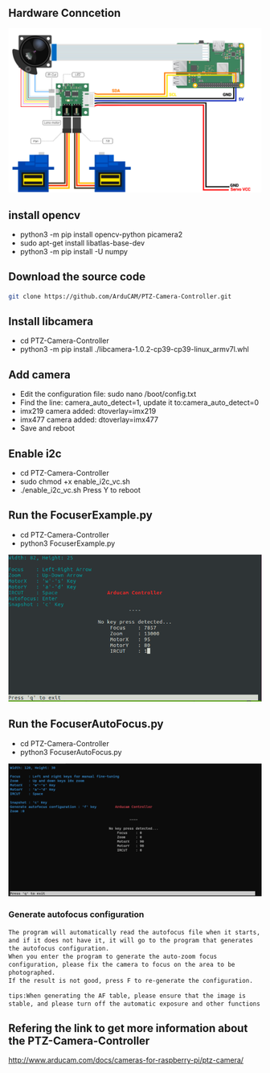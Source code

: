 ## Hardware Conncetion
![Alt text](https://github.com/ArduCAM/PTZ-Camera-Controller/blob/master/data/HardwareConnection.png)


## install opencv
* python3 -m pip install opencv-python picamera2
* sudo apt-get install libatlas-base-dev
* python3 -m pip install -U numpy 


## Download the source code 
```bash
git clone https://github.com/ArduCAM/PTZ-Camera-Controller.git
```

## Install libcamera
* cd PTZ-Camera-Controller
* python3 -m pip install ./libcamera-1.0.2-cp39-cp39-linux_armv7l.whl

## Add camera
* Edit the configuration file: sudo nano /boot/config.txt
* Find the line: camera_auto_detect=1, update it to:camera_auto_detect=0
* imx219 camera added: dtoverlay=imx219
* imx477 camera added: dtoverlay=imx477
* Save and reboot

## Enable i2c
* cd PTZ-Camera-Controller
* sudo chmod +x enable_i2c_vc.sh
* ./enable_i2c_vc.sh
Press Y to reboot



## Run the FocuserExample.py

* cd PTZ-Camera-Controller
* python3 FocuserExample.py


![Alt text](https://github.com/ArduCAM/PTZ-Camera-Controller/blob/master/data/Arducam%20Controller.png)


## Run the FocuserAutoFocus.py

* cd PTZ-Camera-Controller
* python3 FocuserAutoFocus.py

![Alt text](./data/Focuser%20AutoFocus.png)

### Generate autofocus configuration
``` 
The program will automatically read the autofocus file when it starts, and if it does not have it, it will go to the program that generates the autofocus configuration.
When you enter the program to generate the auto-zoom focus configuration, please fix the camera to focus on the area to be photographed.
If the result is not good, press F to re-generate the configuration.
```
```
tips:When generating the AF table, please ensure that the image is stable, and please turn off the automatic exposure and other functions
```

## Refering the link to get more information about the PTZ-Camera-Controller
http://www.arducam.com/docs/cameras-for-raspberry-pi/ptz-camera/